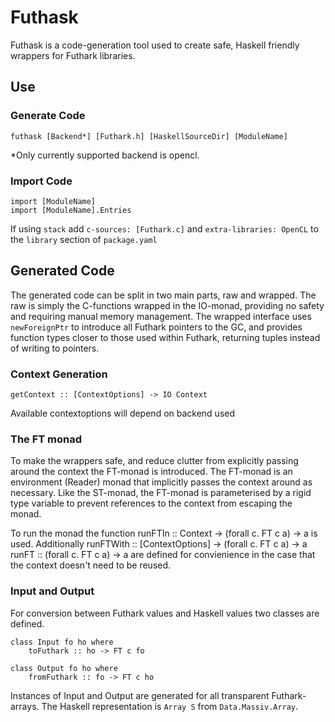 # Futhask

Futhask is a code-generation tool used to create safe, Haskell friendly wrappers for Futhark libraries.

## Use
### Generate Code
    futhask [Backend*] [Futhark.h] [HaskellSourceDir] [ModuleName]

\*Only currently supported backend is opencl.


### Import Code
    import [ModuleName]
    import [ModuleName].Entries
    
If using `stack` add `c-sources: [Futhark.c]` and `extra-libraries: OpenCL` to the `library` section of `package.yaml`

## Generated Code
The generated code can be split in two main parts, raw and wrapped. The raw is simply the C-functions wrapped in the IO-monad, providing no safety and requiring manual memory management. The wrapped interface uses `newForeignPtr` to introduce all Futhark pointers to the GC, and provides function types closer to those used within Futhark, returning tuples instead of writing to pointers.

### Context Generation
    getContext :: [ContextOptions] -> IO Context

Available contextoptions will depend on backend used

### The FT monad
To make the wrappers safe, and reduce clutter from explicitly passing around the context the FT-monad is introduced. The FT-monad is an environment (Reader) monad that implicitly passes the context around as necessary. Like the ST-monad, the FT-monad is parameterised by a rigid type variable to prevent references to the context from escaping the monad.

To run the monad the function
    runFTIn :: Context -> (forall c. FT c a) -> a
is used. Additionally
    runFTWith :: [ContextOptions] -> (forall c. FT c a) -> a
    runFT :: (forall c. FT c a) -> a
are defined for convienience in the case that the context doesn't need to be reused.

### Input and Output
For conversion between Futhark values and Haskell values two classes are defined.

    class Input fo ho where
        toFuthark :: ho -> FT c fo 

    class Output fo ho where
        fromFuthark :: fo -> FT c ho

Instances of Input and Output are generated for all transparent Futhark-arrays. The Haskell representation is `Array S` from `Data.Massiv.Array`.
